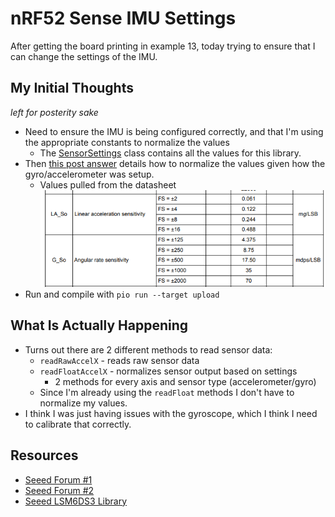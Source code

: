 # nRF52 Sense IMU Settings

After getting the board printing in example 13, today trying to ensure that I can change the settings of the IMU.

## My Initial Thoughts 

_left for posterity sake_

* Need to ensure the IMU is being configured correctly, and that I'm using the appropriate constants to normalize the values
  * The [SensorSettings](https://github.com/Seeed-Studio/Seeed_Arduino_LSM6DS3/blob/master/LSM6DS3.h#L91) class contains all the values for this library.
* Then [this post answer](https://forum.seeedstudio.com/t/seeed-xiao-ble-nrf52840-sense-giving-bad-gyroscope-data/274134/4) details how to normalize the values given how the gyro/accelerometer was setup.
  * Values pulled from the datasheet
![imu values](image.png)
* Run and compile with `pio run --target upload`

## What Is Actually Happening

* Turns out there are 2 different methods to read sensor data:
  * `readRawAccelX` - reads raw sensor data
  * `readFloatAccelX` - normalizes sensor output based on settings
    * 2 methods for every axis and sensor type (accelerometer/gyro)
  * Since I'm already using the `readFloat` methods I don't have to normalize my values.
* I think I was just having issues with the gyroscope, which I think I need to calibrate that correctly.

## Resources

* [Seeed Forum #1](https://forum.seeedstudio.com/t/xiao-nrf52840-sense-free-falls-sleep-double-tap-wake-up-demo/272176)
* [Seeed Forum #2](https://forum.seeedstudio.com/t/seeed-xiao-ble-nrf52840-sense-giving-bad-gyroscope-data/274134)
* [Seeed LSM6DS3 Library](https://github.com/Seeed-Studio/Seeed_Arduino_LSM6DS3)